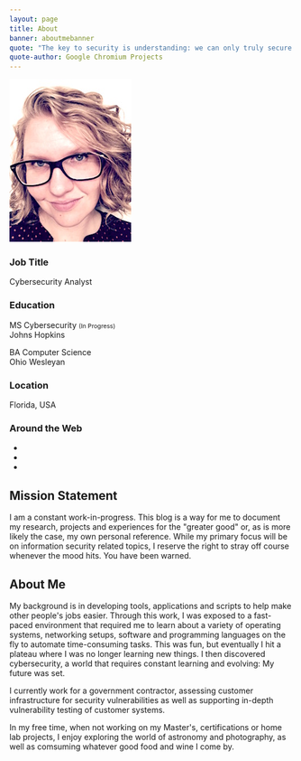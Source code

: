 ```yaml
---
layout: page
title: About
banner: aboutmebanner
quote: "The key to security is understanding: we can only truly secure a system if we fully understand its behaviors with respect to the combination of all possible inputs in all possible states."
quote-author: Google Chromium Projects
---
```


<div class="leftalign text-center">
  <img src="/images/portrait.jpg" alt="Portrait" />
  <div class="aboutme">
    <div class="row">
    	<!--<div class="footer-col col-md-4">-->
            <h3>Job Title</h3>
            <p>Cybersecurity Analyst</p>
        <!--</div>
    	<div class="footer-col col-md-4">-->
            <h3>Education</h3>
            <p>MS Cybersecurity <small style="font-size:8pt">(In Progress)</small><br/>Johns Hopkins</p>
            <p>BA Computer Science<br/>Ohio Wesleyan</p>
        <!--</div>
        <div class="footer-col col-md-4">-->
            <h3>Location</h3>
            <p>Florida, USA</p>
        <!--</div>
        <div class="footer-col col-md-4">-->
            <h3>Around the Web</h3>
            <ul class="list-inline">
            	<li>
                    <a href="https://twitter.com/pickl09" class="btn-social btn-outline"><i class="fa fa-fw fa-twitter"></i></a>
                </li>
                <li>
                    <a href="https://github.com/pickl09" class="btn-social btn-outline"><i class="fa fa-fw fa-github"></i></a>
                </li>
                <!--<li>
                    <a href="#" class="btn-social btn-outline"><i class="fa fa-fw fa-facebook"></i></a>
                </li>
                <li>
                    <a href="#" class="btn-social btn-outline"><i class="fa fa-fw fa-google-plus"></i></a>
                </li>
                <li>
                    <a href="#" class="btn-social btn-outline"><i class="fa fa-fw fa-linkedin"></i></a>
                </li>-->
                <li>
                  <a href="/contactme" class="btn-social btn-outline"><i class="fa fa-fw fa-envelope"></i></a>
              </li>
            </ul>
        <!--</div>-->
    </div>
   </div>
</div>
<h2>Mission Statement</h2>
I am a constant work-in-progress. This blog is a way for me to document my research, projects and experiences for the "greater good" or, as is more likely the case, my own personal reference. While my primary focus will be on information security related topics, I reserve the right to stray off course whenever the mood hits. You have been warned. 

<br/>
<h2>About Me</h2>
My background is in developing tools, applications and scripts to help make other people's jobs easier. Through this work, I was exposed to a fast-paced environment that required me to learn about a variety of operating systems, networking setups, software and programming languages on the fly to automate time-consuming tasks. This was fun, but eventually I hit a plateau where I was no longer learning new things. I then discovered cybersecurity, a world that requires constant learning and evolving: My future was set.

I currently work for a government contractor, assessing customer infrastructure for security vulnerabilities as well as supporting in-depth vulnerability testing of customer systems.

In my free time, when not working on my Master's, certifications or home lab projects, I enjoy exploring the world of astronomy and photography, as well as comsuming whatever good food and wine I come by.
<br/> 



